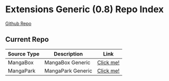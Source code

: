 # Extensions Generic (0.8) Repo Index

[Github Repo](https://github.com/TheNetsky/extensions-generic-0.8)
<br>

## Current Repo

| Source Type | Description |          Link |
| ---        |    ----   |         --- |
| MangaBox      | MangaBox Generic      | [Click me!](https://masterelvis.github.io/extensions-generic-0.8/mangabox/)    |
| MangaPark      | MangaPark Generic      | [Click me!](https://masterelvis.github.io/extensions-generic-0.8/mangapark/)    |
